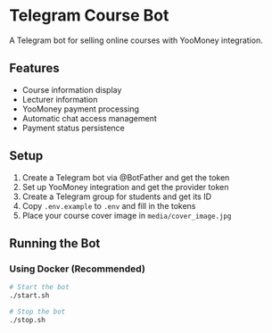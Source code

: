 # Telegram Course Bot

A Telegram bot for selling online courses with YooMoney integration.

## Features

- Course information display
- Lecturer information
- YooMoney payment processing
- Automatic chat access management
- Payment status persistence

## Setup

1. Create a Telegram bot via @BotFather and get the token
2. Set up YooMoney integration and get the provider token
3. Create a Telegram group for students and get its ID
4. Copy `.env.example` to `.env` and fill in the tokens
5. Place your course cover image in `media/cover_image.jpg`

## Running the Bot

### Using Docker (Recommended)

```bash
# Start the bot
./start.sh

# Stop the bot
./stop.sh